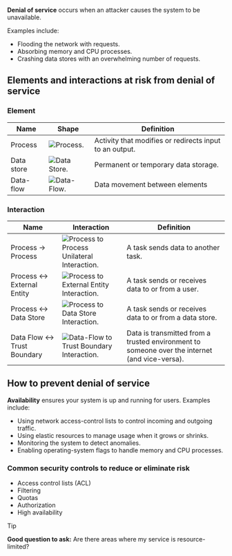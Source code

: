 **Denial of service** occurs when an attacker causes the system to be unavailable. 

Examples include:

- Flooding the network with requests.
- Absorbing memory and CPU processes.
- Crashing data stores with an overwhelming number of requests.

## Elements and interactions at risk from denial of service

### Element

|Name|Shape|Definition|
|----|-----|----------|
|Process|![Process.](../media/process50.png)|Activity that modifies or redirects input to an output.|
|Data store|![Data Store.](../media/data-store50.png)|Permanent or temporary data storage.|
|Data-flow|![Data-Flow.](../media/data-flow50.png)|Data movement between elements|

### Interaction

|Name|Interaction|Definition|
|----|-----------|----------|
|Process -> Process|![Process to Process Unilateral Interaction.](../media/process-process-unilateral.png)|A task sends data to another task.|
|Process <-> External Entity|![Process to External Entity Interaction.](../media/process-externalentity.png)|A task sends or receives data to or from a user.|
|Process <-> Data Store|![Process to Data Store Interaction.](../media/process-datastore.png)|A task sends or receives data to or from a data store.|
|Data Flow <-> Trust Boundary|![Data-Flow to Trust Boundary Interaction.](../media/flow-trustboundary.png)|Data is transmitted from a trusted environment to someone over the internet (and vice-versa).|

## How to prevent denial of service

**Availability** ensures your system is up and running for users. Examples include:

- Using network access-control lists to control incoming and outgoing traffic.
- Using elastic resources to manage usage when it grows or shrinks.
- Monitoring the system to detect anomalies.
- Enabling operating-system flags to handle memory and CPU processes.

### Common security controls to reduce or eliminate risk

- Access control lists (ACL)
- Filtering
- Quotas
- Authorization
- High availability

> [!TIP]
> **Good question to ask:**
> Are there areas where my service is resource-limited?
